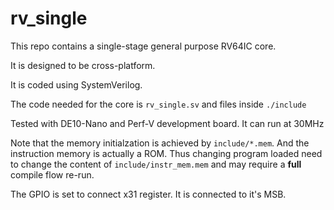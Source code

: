 # rv_single

This repo contains a single-stage general purpose RV64IC core.

It is designed to be cross-platform.

It is coded using SystemVerilog.

The code needed for the core is ```rv_single.sv``` and files inside ```./include``` 

Tested with DE10-Nano and Perf-V development board. It can run at 30MHz

Note that the memory initialzation is achieved by ```include/*.mem```. And the instruction memory is actually a ROM. Thus changing program loaded need to change the content of ```include/instr_mem.mem``` and may require a **full** compile flow re-run.

The GPIO is set to connect x31 register. It is connected to it's MSB.